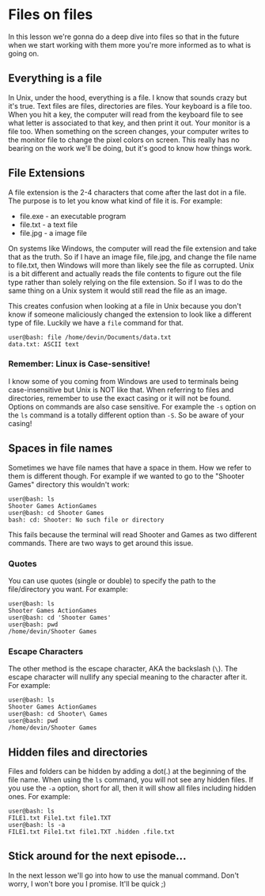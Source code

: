 # Files on files  
In this lesson we're gonna do a deep dive into files so that in the future when we start working with them more you're more informed as to what is going on.

## Everything is a file
In Unix, under the hood, everything is a file. I know that sounds crazy but it's true. Text files are files, directories are files. Your keyboard is a file too. When you hit a key, the computer will read from the keyboard file to see what letter is associated to that key, and then print it out. Your monitor is a file too. When something on the screen changes, your computer writes to the monitor file to change the pixel colors on screen. This really has no bearing on the work we'll be doing, but it's good to know how things work.

## File Extensions
A file extension is the 2-4 characters that come after the last dot in a file. The purpose is to let you know what kind of file it is. For example:
* file.exe - an executable program
* file.txt - a text file
* file.jpg - a image file

On systems like Windows, the computer will read the file extension and take that as the truth. So if I have an image file, file.jpg, and change the file name to file.txt, then Windows will more than likely see the file as corrupted. Unix is a bit different and actually reads the file contents to figure out the file type rather than solely relying on the file extension. So if I was to do the same thing on a Unix system it would still read the file as an image.

This creates confusion when looking at a file in Unix because you don't know if someone maliciously changed the extension to look like a different type of file. Luckily we have a `file` command for that.

```console
user@bash: file /home/devin/Documents/data.txt
data.txt: ASCII text
```

### Remember: Linux is Case-sensitive!
I know some of you coming from Windows are used to terminals being case-insensitive but Unix is NOT like that. When referring to files and directories, remember to use the exact casing or it will not be found. Options on commands are also case sensitive. For example the `-s` option on the `ls` command is a totally different option than `-S`. So be aware of your casing!

## Spaces in file names
Sometimes we have file names that have a space in them. How we refer to them is different though. For example if we wanted to go to the "Shooter Games" directory this wouldn't work:  
```console
user@bash: ls
Shooter Games ActionGames
user@bash: cd Shooter Games
bash: cd: Shooter: No such file or directory
```
This fails because the terminal will read Shooter and Games as two different commands. There are two ways to get around this issue.

### Quotes
You can use quotes (single or double) to specify the path to the file/directory you want. For example:
```console
user@bash: ls
Shooter Games ActionGames
user@bash: cd 'Shooter Games'
user@bash: pwd
/home/devin/Shooter Games
```
### Escape Characters
The other method is the escape character, AKA the backslash (`\`). The escape character will nullify any special meaning to the character after it. For example:
```console
user@bash: ls
Shooter Games ActionGames
user@bash: cd Shooter\ Games
user@bash: pwd
/home/devin/Shooter Games
```

## Hidden files and directories
Files and folders can be hidden by adding a dot(.) at the beginning of the file name. When using the `ls` command, you will not see any hidden files. If you use the `-a` option, short for all, then it will show all files including hidden ones. For example:
```console
user@bash: ls
FILE1.txt File1.txt file1.TXT
user@bash: ls -a
FILE1.txt File1.txt file1.TXT .hidden .file.txt
```

## Stick around for the next episode...
In the next lesson we'll go into how to use the manual command. Don't worry, I won't bore you I promise. It'll be quick ;)